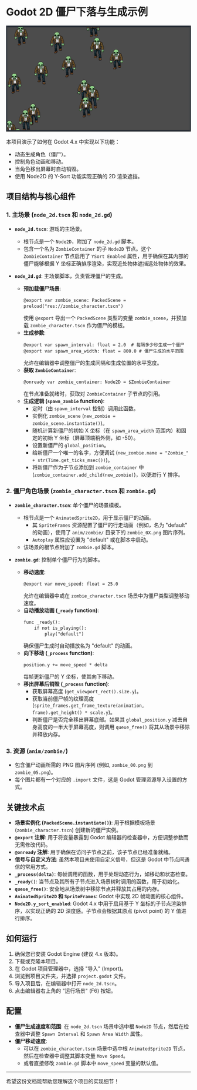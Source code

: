 # Godot 2D 僵尸下落与生成示例

![项目截图](./screen_shot.png)

本项目演示了如何在 Godot 4.x 中实现以下功能：
*   动态生成角色（僵尸）。
*   控制角色动画和移动。
*   当角色移出屏幕时自动销毁。
*   使用 Node2D 的 Y-Sort 功能实现正确的 2D 渲染遮挡。

## 项目结构与核心组件

### 1. 主场景 (`node_2d.tscn` 和 `node_2d.gd`)

*   **`node_2d.tscn`**: 游戏的主场景。
    *   根节点是一个 `Node2D`，附加了 `node_2d.gd` 脚本。
    *   包含一个名为 `ZombieContainer` 的子 `Node2D` 节点。这个 `ZombieContainer` 节点启用了 `YSort Enabled` 属性，用于确保在其内部的僵尸能够根据 Y 坐标正确排序渲染，实现近处物体遮挡远处物体的效果。

*   **`node_2d.gd`**: 主场景脚本，负责管理僵尸的生成。
    *   **预加载僵尸场景**: 
        ```gdscript
        @export var zombie_scene: PackedScene = preload("res://zombie_character.tscn")
        ```
        使用 `@export` 导出一个 `PackedScene` 类型的变量 `zombie_scene`，并预加载 `zombie_character.tscn` 作为僵尸的模板。
    *   **生成参数**:
        ```gdscript
        @export var spawn_interval: float = 2.0  # 每隔多少秒生成一个僵尸
        @export var spawn_area_width: float = 800.0 # 僵尸生成的水平范围
        ```
        允许在编辑器中调整僵尸的生成间隔和生成位置的水平宽度。
    *   **获取 `ZombieContainer`**:
        ```gdscript
        @onready var zombie_container: Node2D = $ZombieContainer
        ```
        在节点准备就绪时，获取对 `ZombieContainer` 子节点的引用。
    *   **生成逻辑 (`spawn_zombie` function)**:
        *   定时（由 `spawn_interval` 控制）调用此函数。
        *   实例化 `zombie_scene` (`new_zombie = zombie_scene.instantiate()`)。
        *   随机计算新僵尸的初始 X 坐标（在 `spawn_area_width` 范围内）和固定的初始 Y 坐标（屏幕顶端稍外侧，如 -50）。
        *   设置新僵尸的 `global_position`。
        *   给新僵尸一个唯一的名字，方便调试 (`new_zombie.name = "Zombie_" + str(Time.get_ticks_msec())`)。
        *   将新僵尸作为子节点添加到 `zombie_container` 中 (`zombie_container.add_child(new_zombie)`)，以便进行 Y 排序。

### 2. 僵尸角色场景 (`zombie_character.tscn` 和 `zombie.gd`)

*   **`zombie_character.tscn`**: 单个僵尸的场景模板。
    *   根节点是一个 `AnimatedSprite2D`，用于显示僵尸的动画。
        *   其 `SpriteFrames` 资源配置了僵尸的行走动画（例如，名为 "default" 的动画），使用了 `anim/zombie/` 目录下的 `zombie_0X.png` 图片序列。
        *   `Autoplay` 属性应设置为 "default" 或在脚本中启动。
    *   该场景的根节点附加了 `zombie.gd` 脚本。

*   **`zombie.gd`**: 控制单个僵尸行为的脚本。
    *   **移动速度**:
        ```gdscript
        @export var move_speed: float = 25.0
        ```
        允许在编辑器中或在 `zombie_character.tscn` 场景中为僵尸类型调整移动速度。
    *   **自动播放动画 (`_ready` function)**:
        ```gdscript
        func _ready():
            if not is_playing():
                play("default") 
        ```
        确保僵尸生成时自动播放名为 "default" 的动画。
    *   **向下移动 (`_process` function)**:
        ```gdscript
        position.y += move_speed * delta
        ```
        每帧更新僵尸的 Y 坐标，使其向下移动。
    *   **移出屏幕后销毁 (`_process` function)**:
        *   获取屏幕高度 (`get_viewport_rect().size.y`)。
        *   获取当前僵尸帧的纹理高度 (`sprite_frames.get_frame_texture(animation, frame).get_height() * scale.y`)。
        *   判断僵尸是否完全移出屏幕底部。如果其 `global_position.y` 减去自身高度的一半大于屏幕高度，则调用 `queue_free()` 将其从场景中移除并释放内存。

### 3. 资源 (`anim/zombie/`)

*   包含僵尸动画所需的 PNG 图片序列 (例如, `zombie_00.png` 到 `zombie_05.png`)。
*   每个图片都有一个对应的 `.import` 文件，这是 Godot 管理资源导入设置的方式。

## 关键技术点

*   **场景实例化 (`PackedScene.instantiate()`)**: 用于根据模板场景 (`zombie_character.tscn`) 创建新的僵尸实例。
*   **`@export` 注解**: 用于将变量暴露到 Godot 编辑器的检查器中，方便调整参数而无需修改代码。
*   **`@onready` 注解**: 用于确保在访问子节点之前，该子节点已经准备就绪。
*   **信号与自定义方法**: 虽然本项目未使用自定义信号，但这是 Godot 中节点间通信的常用方式。
*   **`_process(delta)`**: 每帧调用的函数，用于处理动态行为，如移动和状态检查。
*   **`_ready()`**: 当节点及其所有子节点进入场景树时调用的函数，用于初始化。
*   **`queue_free()`**: 安全地从场景树中移除节点并释放其占用的内存。
*   **`AnimatedSprite2D` 和 `SpriteFrames`**: Godot 中实现 2D 帧动画的核心组件。
*   **`Node2D.y_sort_enabled`**: Godot 4.x 中用于启用基于 Y 坐标的子节点渲染排序，以实现正确的 2D 深度感。子节点会根据其原点 (pivot point) 的 Y 值进行排序。

## 如何运行

1.  确保您已安装 Godot Engine (建议 4.x 版本)。
2.  下载或克隆本项目。
3.  在 Godot 项目管理器中，选择 "导入" (Import)。
4.  浏览到项目文件夹，并选择 `project.godot` 文件。
5.  导入项目后，在编辑器中打开 `node_2d.tscn`。
6.  点击编辑器右上角的 "运行场景" (F6) 按钮。

## 配置

*   **僵尸生成速度和范围**: 在 `node_2d.tscn` 场景中选中根 `Node2D` 节点，然后在检查器中调整 `Spawn Interval` 和 `Spawn Area Width` 属性。
*   **僵尸移动速度**:
    *   可以在 `zombie_character.tscn` 场景中选中根 `AnimatedSprite2D` 节点，然后在检查器中调整其脚本变量 `Move Speed`。
    *   或者直接修改 `zombie.gd` 脚本中 `move_speed` 变量的默认值。

---

希望这份文档能帮助您理解这个项目的实现细节！ 